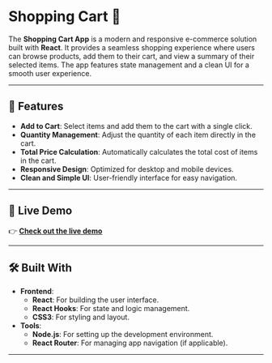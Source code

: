 # Shopping Cart 🛒

The **Shopping Cart App** is a modern and responsive e-commerce solution built with **React**. It provides a seamless shopping experience where users can browse products, add them to their cart, and view a summary of their selected items. The app features state management and a clean UI for a smooth user experience.

---

## 🌟 Features

- **Add to Cart**: Select items and add them to the cart with a single click.
- **Quantity Management**: Adjust the quantity of each item directly in the cart.
- **Total Price Calculation**: Automatically calculates the total cost of items in the cart.
- **Responsive Design**: Optimized for desktop and mobile devices.
- **Clean and Simple UI**: User-friendly interface for easy navigation.

---

## 🚀 Live Demo

👉 **[Check out the live demo](https://shopping-cart-six-lac.vercel.app/)** 

---

## 🛠️ Built With

- **Frontend**:
  - **React**: For building the user interface.
  - **React Hooks**: For state and logic management.
  - **CSS3**: For styling and layout.
- **Tools**:
  - **Node.js**: For setting up the development environment.
  - **React Router**: For managing app navigation (if applicable).

---

